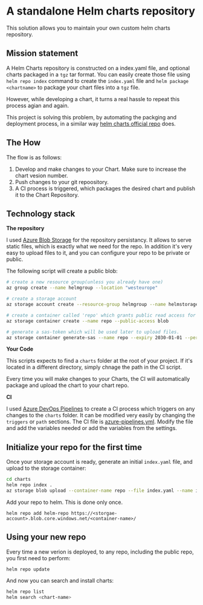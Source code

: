 # A standalone Helm charts repository 
This solution allows you to maintain your own custom helm charts repository.

## Mission statement
A Helm Charts repository is constructed on a index.yaml file, and optional charts packaged in a `tgz` tar format. 
You can easily create those file using `helm repo index` command to create the `index.yaml` file and `helm package <chartname>` to package your chart files into a `tgz` file.

However, while developing a chart, it turns a real hassle to repeat this process agian and again.

This project is solving this problem, by automating the packging and deployment process, in a similar way [helm charts official repo](https://github.com/helm/charts) does.


## The How
The flow is as follows:
1. Develop and make changes to your Chart. Make sure to increase the chart vesion number.
2. Push changes to your git repoository. 
3. A CI process is triggered, which packages the desired chart and publish it to the Chart Repository.

## Technology stack
**The repository**

I used [Azure Blob Storage](https://azure.microsoft.com/en-us/services/storage/blobs/) for the repository persistancy. It allows to serve static files, which is exactly what we need for the repo. In addition it's very easy to upload files to it, and you can configure your repo to be private or public.

The following script will create a public blob:
```bash
# create a new resource group(unless you already have one)
az group create --name helmgroup --location "westeurope"

# create a storage account
az storage account create --resource-group helmgroup --name helmstorage --sku Standard_LRS

# create a container called 'repo' which grants public read access for blobs.
az storage container create --name repo --public-access blob

# generate a sas-token which will be used later to upload files.
az storage container generate-sas --name repo --expiry 2030-01-01 --permissions lrw
```

**Your Code**

This scripts expects to find a `charts` folder at the root of your project. If it's located in a different directory, simply chnage the path in the CI script.

Every time you will make changes to your Charts, the CI will automatically package and upload the chart to your chart repo.

**CI**

I used [Azure DevOps Pipelines](https://azure.microsoft.com/en-us/services/devops/pipelines/) to create a CI process which triggers on any changes to the `charts` folder. It can be modified very easily by changing the `triggers` or `path` sections. The CI file is [azure-pipelines.yml](azure-pipelines.yaml). Modify the file and add the variables needed or add the variables from the settings.

## Initialize your repo for the first time
Once your storage account is ready, generate an initial `index.yaml` file, and upload to the storage container:
```bash
cd charts
helm repo index .
az storage blob upload --container-name repo --file index.yaml --name index.yaml
```

Add your repo to helm. This is done only once.

`helm repo add helm-repo https://<storgae-account>.blob.core.windows.net/<container-name>/`

## Using your new repo
Every time a new verion is deployed, to any repo, including the public repo, you first need to perform:

`helm repo update`

And now you can search and install charts:

```bash
helm repo list
helm search <chart-name>
```
